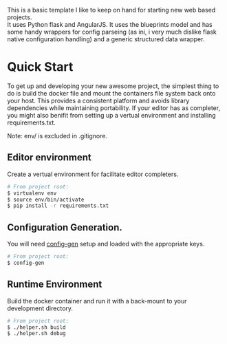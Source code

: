 This is a basic template I like to keep on hand for starting new web based projects.  
It uses Python flask and AngularJS. It uses the blueprints model and has some
handy wrappers for config parseing (as ini, i very much dislike flask native
configuration handling) and a generic structured data wrapper.

# Quick Start
To get up and developing your new awesome project, the simplest thing to do is
build the docker file and mount the containers file system back onto your host. This
provides a consistent platform and avoids library dependencies while maintaining
portability. If your editor has as completer, you might also benifit from
setting up a vertual environment and installing requirements.txt.

Note: env/ is excluded in .gitignore.

## Editor environment
Create a vertual environment for facilitate editor completers.

```bash
# From project root:
$ virtualenv env
$ source env/bin/activate
$ pip install -r requirements.txt
```

## Configuration Generation.
You will need [config-gen](https://github.com/en0/config-gen) setup and loaded with the appropriate keys.

```bash
# From project root:
$ config-gen
```

## Runtime Environment
Build the docker container and run it with a back-mount to your development
directory.

```bash
# From project root:
$ ./helper.sh build
$ ./helper.sh debug
```
